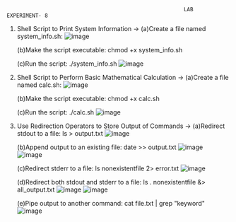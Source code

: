                                                 			LAB  EXPERIMENT- 8

1. Shell Script to Print System Information -> (a)Create a file named system_info.sh:
   ![image](https://github.com/user-attachments/assets/af50ff54-5af1-4e56-824e-cdcc660733a7)

   (b)Make the script executable: chmod +x system_info.sh

   (c)Run the script: ./system_info.sh
   ![image](https://github.com/user-attachments/assets/c1dde80b-9cca-459f-ac86-e2fee998754a)

2. Shell Script to Perform Basic Mathematical Calculation -> (a)Create a file named calc.sh:
   ![image](https://github.com/user-attachments/assets/73ec9453-5473-4815-9e7d-f98cf1215afd)

   (b)Make the script executable: chmod +x calc.sh

   (c)Run the script: ./calc.sh 
   ![image](https://github.com/user-attachments/assets/3706d899-63b2-4fa1-a968-9942eb83ce7e)

3. Use Redirection Operators to Store Output of Commands -> (a)Redirect stdout to a file: ls > 
   output.txt
   ![image](https://github.com/user-attachments/assets/e6d9b63d-fccb-49f2-ab33-dff3d494d1a0)

   (b)Append output to an existing file: date >> output.txt
    ![image](https://github.com/user-attachments/assets/b684bc5a-213f-4836-9bd2-65400296d60b)
    ![image](https://github.com/user-attachments/assets/103fe163-2faa-4c7f-8c13-636cbc9c05ac)

   (c)Redirect stderr to a file: ls nonexistentfile 2> error.txt
    ![image](https://github.com/user-attachments/assets/7893f991-d579-4161-ad40-fccf8fd31840)

   (d)Redirect both stdout and stderr to a file: ls . nonexistentfile &> all_output.txt
    ![image](https://github.com/user-attachments/assets/f25f1de0-eca6-4ffe-aa7f-1b1c1629a08a)
    ![image](https://github.com/user-attachments/assets/12c7f251-1cb1-4da1-89e7-1a6c9e6abc54)

   (e)Pipe output to another command: cat file.txt | grep "keyword"
    ![image](https://github.com/user-attachments/assets/b153f8b2-388a-4baf-b421-9d5617c16500)
